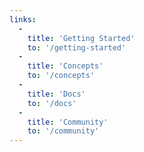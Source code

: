 ```yaml
---
links:
  -
    title: 'Getting Started'
    to: '/getting-started'
  -
    title: 'Concepts'
    to: '/concepts'
  -
    title: 'Docs'
    to: '/docs'
  -
    title: 'Community'
    to: '/community'
---
```

